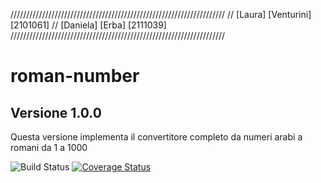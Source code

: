 //////////////////////////////////////////////////////////////////// 
// [Laura] [Venturini] [2101061]
// [Daniela] [Erba] [2111039]
////////////////////////////////////////////////////////////////////
# roman-number
## Versione 1.0.0
Questa versione implementa il convertitore completo da numeri arabi a romani da 1 a 1000

![Build Status](https://github.com/VentiLaura/roman-number/actions/workflows/build.yml/badge.svg)
[![Coverage Status](https://coveralls.io/repos/github/VentiLaura/roman-number/badge.svg?branch=main&nocache=1)](https://coveralls.io/github/VentiLaura/roman-number?branch=main)